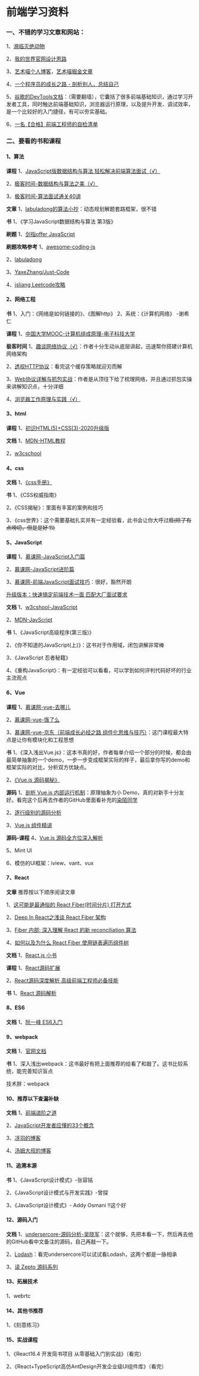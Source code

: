 # 前端学习资料


### 一、不错的学习文章和网站：
1、[濒临灭绝动物](http://www.species-in-pieces.com/)

2、[我的世界官网设计思路](http://egdc.163.com/2096.html)

3、[艺术喵个人博客](https://lienjack.github.io/Blog/)，[艺术喵掘金文章](https://juejin.im/user/272334613913287/posts)

4、[一个程序员的成长之路 - 剖析别人，总结自己](https://mp.weixin.qq.com/s/zWPjfHiYxx0HH9lE99Yijw)

5、[谷歌的DevTools文档](https://developer.chrome.com/devtools)：（需要翻墙），它囊括了很多前端基础知识，通过学习开发者工具，同时触达前端基础知识，浏览器运行原理，以及提升开发、调试效率，是一个比较好的入门捷径，有可以夯实基础。

6、[一名【合格】前端工程师的自检清单](https://juejin.im/post/6844903830887366670#heading-20（这个文章真的好，既有资料又可以当面经）)


### 二、要看的书和课程


#### 1、算法
**课程**
1、[JavaScript版数据结构与算法 轻松解决前端算法面试（√）](https://coding.imooc.com/class/446.html（听课门槛会比起直接上C那种课低很多）)

2、[极客时间-数据结构与算法之美（√）](https://time.geekbang.org/column/126)

3、[极客时间-算法面试通关40讲](https://time.geekbang.org/course/intro/130)

**文章**
1、[labuladong的算法小抄](https://labuladong.gitbook.io/algo/dong-tai-gui-hua-xi-lie/dong-tai-gui-hua-xiang-jie-jin-jie)：动态规划解题套路框架，很不错

**书**
1、《学习JavaScript数据结构与算法 第3版》

**刷题**
1、[剑指offer JavaScript](https://github.com/14glwu/FEInterviewBox/tree/master/%E5%89%91%E6%8C%87offer)

**刷题攻略参考**
1、[awesome-coding-js](http://www.conardli.top/docs/)

2、[labuladong](https://labuladong.gitbook.io/algo/)

3、[YaxeZhang/Just-Code](https://github.com/YaxeZhang/Just-Code)

4、[jsliang Leetcode攻略]()


#### 2、网络工程
**书**
1、入门：《网络是如何链接的》、《图解http》
2、系统：《计算机网络》 -谢希仁

**课程**
1、[中国大学MOOC-计算机组成原理-电子科技大学](https://www.icourse163.org/course/UESTC-1001543002)

**极客时间**
1、[趣谈网络协议（√）](https://time.geekbang.org/column/intro/85)：作者十分生动从底层讲起，迅速帮你搭建计算机网络架构

2、[透视HTTP协议](https://time.geekbang.org/column/intro/189)：看完这个缓存策略就迎刃而解

3、[Web协议详解与抓包实战](https://time.geekbang.org/course/intro/175)：作者是从顶往下给了梳理网络，并且通过抓包实操来讲解知识点，十分详细

4、[浏览器工作原理与实践（√）](https://time.geekbang.org/column/intro/100033601)


#### 3、html
**课程**
1、[初识HTML(5)+CSS(3)-2020升级版](https://www.imooc.com/learn/9)

**文档**
1、[MDN-HTML教程](https://developer.mozilla.org/zh-CN/docs/learn/HTML/Introduction_to_HTML)

2、[w3cschool](https://www.w3cschool.cn/html/)


#### 4、css
**文档**
1、[《css手册》](http://css.doyoe.com/)

**书**
1、《CSS权威指南》

2、《CSS揭秘》：里面有丰富的案例和技巧

3、《css世界》：这个需要基础扎实并有一定经验看，此书会让你大呼过瘾~~(除了有点唠叨，但是是好书)~~


#### 5、JavaScript
**课程**
1、[慕课网-JavaScript入门篇](https://www.imooc.com/learn/36)

2、[慕课网-JavaScript进阶篇](https://www.imooc.com/learn/10)

3、[慕课网-前端JavaScript面试技巧]()：很好，豁然开朗

[升级版本：快速搞定前端技术一面 匹配大厂面试要求](https://coding.imooc.com/class/400.html#Anchor)

**文档**
1、[w3cshool-JavaScript](https://www.w3cschool.cn/javascript/)

2、[MDN-JavScript](https://developer.mozilla.org/zh-CN/docs/Web/JavaScript)

**书**
1、《JavaScript高级程序(第三版)》

2、《你不知道的JavaScript(上)》：这书对于作用域，闭包讲解非常棒

3、《JavaScript 忍者秘籍》

4、《重构JavaScript》：有一定经验可以看看，可以学到如何评判代码好坏的行业主流观点


#### 6、Vue
**课程**
1、[慕课网-vue-去哪儿](https://coding.imooc.com/class/203.html)

2、[慕课网-vue-饿了么](https://coding.imooc.com/class/chapter/74.html)

3、[慕课网-vue-京东（前端成长必经之路 组件化思维与技巧）](https://coding.imooc.com/class/175.html)：这门课程最大特点是让你有模块化和工程思想

**书**
1、《深入浅出Vue.js》：这本书真的好，作者每单介绍一个部分的时候，都会由最简单抽象的一个demo，一步一步变成框架实际的样子，最后拿你写的demo和框架实际的对比，分析双方优缺点。

2、[《Vue.js 源码揭秘》](https://ustbhuangyi.github.io/vue-analysis/)

**源码**
1、[剖析 Vue.js 内部运行机制](https://juejin.im/book/6844733705089449991)：原理抽象为小 Demo，真的对新手十分友好。看完这个后再去作者的GitHub里面看补充的[染陌同学](https://github.com/answershuto/learnVue)

2、[逐行级别的源码分析](https://github.com/HcySunYang/vue-design)

3、[Vue.js 组件精讲](https://juejin.im/book/6844733759942557704)

**源码-课程**
4、[Vue.js 源码全方位深入解析](https://coding.imooc.com/class/228.html)

5、Mint UI

6、模仿的UI框架：iview、vant、vux


#### 7、React
**文章**
推荐按以下顺序阅读文章

1、[这可能是最通俗的 React Fiber(时间分片) 打开方式](https://juejin.im/post/6844903975112671239)

2、[Deep In React之浅谈 React Fiber 架构](https://mp.weixin.qq.com/s/dONYc-Y96baiXBXpwh1w3A)

3、[Fiber 内部: 深入理解 React 的新 reconciliation 算法](https://zhuanlan.zhihu.com/p/59055212)

4、[如何以及为什么 React Fiber 使用链表遍历组件树](https://juejin.im/post/6844903753347252237)

**文档**
1、[React.js 小书](http://huziketang.mangojuice.top/books/react/)

**课程**
1、[React源码扩展](http://deal.kaikeba.com/link/713b2d99-f111-43e0-91b6-8e33600d1a48?share_token=nDQSfLbl&spread_id=34653f18-bc60-46bb-b267-4c117a851820&utm_medium=%E5%BE%AE%E4%BF%A1%E5%A5%BD%E5%8F%8B&utm_source=%E8%B5%84%E6%96%99%E9%93%BE%E6%8E%A5%E5%85%A5%E5%BA%93&utm_content=React%E6%BA%90%E7%A0%81%E6%89%A9%E5%B1%95)

2、[React源码深度解析 高级前端工程师必备技能](https://coding.imooc.com/class/309.html)

**书**
1、[React 源码解析](https://react.jokcy.me/)

#### 8、ES6
**文档**
1、[阮一峰 ES6入门](https://es6.ruanyifeng.com/)

#### 9、webpack
**文档**
1、[官网文档](https://www.webpackjs.com/concepts/)

**书**
1、深入浅出webpack：这书最好有把上面推荐的给看了和敲了。这书比较系统，能完善知识盲点

技术胖：webpack


#### 10、推荐以下查漏补缺
**文档**
1、[前端进阶之道](https://yuchengkai.cn/docs/frontend/#%E6%93%8D%E4%BD%9C%E7%AC%A6)

2、[JavaScript开发者应懂的33个概念](https://github.com/stephentian/33-js-concepts)

3、[冴羽的博客](https://github.com/mqyqingfeng/Blog)

4、[汤姆大叔的博客](https://www.cnblogs.com/TomXu/archive/2011/12/15/2288411.html)


#### 11、追溯本源
**书**
1、《JavaScript设计模式》-张容铭

2、《JavaScript设计模式与开发实践》-曾探

3、《JavaScript设计模式》- Addy Osmani !!这个好


#### 12、源码入门
**文档**
1、[undersercore-源码分析-吴晓军](https://www.gitbook.com/?utm_source=legacy&utm_medium=redirect&utm_campaign=close_legacy)：这个就够，先把本看一下，然后再去他的GitHub看中文备注的源码，自己再敲一下。

2、[Lodash](https://www.lodashjs.com/)：看完undersercore可以试试看Lodash，这两个都是一脉相承

3、[读 Zepto 源码系列](https://yeyuqiudeng.gitbooks.io/reading-zepto/content/)


#### 13、拓展技术
1、webrtc


#### 14、其他书推荐
1、《刻意练习》

#### 15、实战课程
1、《React16.4 开发简书项目 从零基础入门到实战》（看完）

2、《React+TypeScript高仿AntDesign开发企业级UI组件库》（看完）